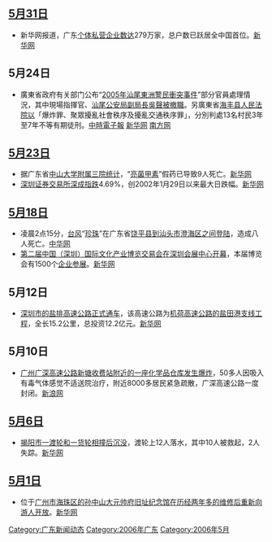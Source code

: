 ## [5月31日](../Page/5月31日.md "wikilink")

  - 新华网报道，广东[个体私营企业数达](https://zh.wikipedia.org/wiki/个体私营企业 "wikilink")279万家，总户数已跃居全中国首位。[新华网](https://web.archive.org/web/20060614172227/http://gd.xinhuanet.com/2006-05/31/content_7134914.htm)

## 5月24日

  - 廣東省政府有关部门公布“[2005年汕尾東洲警民衝突事件](https://zh.wikipedia.org/wiki/2005年汕尾東洲警民衝突事件 "wikilink")”部分官員處理情況，其中現場指揮官、[汕尾公安局副局長](https://zh.wikipedia.org/wiki/汕尾 "wikilink")[吳聲被撤職](https://zh.wikipedia.org/wiki/吳聲 "wikilink")。另廣東省[海丰县人民法院以](../Page/海丰县.md "wikilink")「爆炸罪、聚眾擾亂社會秩序及擾亂交通秩序罪」，分別判處13名村民3年至7年不等有期徒刑。[中時電子報](http://news.chinatimes.com/Chinatimes/newslist/newslist-content/0,3546,110109+112006052500681,00.html)
    [新华网](http://news.xinhuanet.com/legal/2006-05/24/content_4592809.htm)
    [南方网](http://www.southcn.com/news/gdnews/sd/200605250187.htm)

## [5月23日](../Page/5月23日.md "wikilink")

  - 据广东省[中山大学附属三院统计](../Page/中山大学.md "wikilink")，“[亮菌甲素](https://zh.wikipedia.org/wiki/亮菌甲素 "wikilink")”假药已导致9人死亡。[新华网](https://web.archive.org/web/20060601071657/http://gd.xinhuanet.com/newscenter/2006-05/23/content_7061582.htm)
  - [深圳证券交易所](../Page/深圳证券交易所.md "wikilink")[深成指跌](https://zh.wikipedia.org/wiki/深成指 "wikilink")4.69%，创2002年1月29日以来最大日跌幅。[新华网](http://news.xinhuanet.com/stock/2006-05/24/content_4591889.htm)

## [5月18日](../Page/5月18日.md "wikilink")

  - 凌晨2点15分，[台风](https://zh.wikipedia.org/wiki/台风 "wikilink")“[珍珠](https://zh.wikipedia.org/wiki/台风珍珠 "wikilink")”在广东省[饶平县到](../Page/饶平县.md "wikilink")[汕头市](../Page/汕头市.md "wikilink")[澄海区之间登陆](../Page/澄海区.md "wikilink")，造成八人死亡。[中华网](https://web.archive.org/web/20160304195236/http://news.china.com/zh_cn/domestic/945/20060518/13329408.html)
  - [第二届中国（深圳）国际文化产业博览交易会在](https://zh.wikipedia.org/wiki/第二届中国（深圳）国际文化产业博览交易会 "wikilink")[深圳会展中心开幕](https://zh.wikipedia.org/wiki/深圳会展中心 "wikilink")，本届博览会有1500个[企业参展](../Page/企业.md "wikilink")。[新华网](http://news.xinhuanet.com/newscenter/2006-05/18/content_4568502.htm)

## 5月12日

  - [深圳市的](../Page/深圳市.md "wikilink")[盐排高速公路正式通车](../Page/盐排高速公路.md "wikilink")，该高速公路为[机荷高速公路的](../Page/机荷高速公路.md "wikilink")[盐田港支线工程](https://zh.wikipedia.org/wiki/盐田港 "wikilink")，全长15.2公里，总投资12.2亿元。[新华网](https://web.archive.org/web/20060601051540/http://gd.xinhuanet.com/2006-05/12/content_6960343.htm)

## 5月10日

  - [广州](https://zh.wikipedia.org/wiki/广州 "wikilink")[广深高速公路新塘收费站附近的一座化学品仓库发生](../Page/广深高速公路.md "wikilink")[爆炸](https://zh.wikipedia.org/wiki/爆炸 "wikilink")，50多人因吸入有毒气体感觉不适送院治疗，附近8000多居民紧急疏散，广深高速公路一度封闭。[新浪网](http://gd.news.sina.com.cn/local/2006-05-11/2459633.html)

## [5月6日](../Page/5月6日.md "wikilink")

  - [揭阳市一渡轮和一货轮相撞后沉没](../Page/揭阳市.md "wikilink")，渡轮上12人落水，其中10人被救起，2人失踪。[新华网](https://web.archive.org/web/20060601073906/http://gd.xinhuanet.com/2006-05/07/content_6912009.htm)

## [5月1日](../Page/5月1日.md "wikilink")

  - 位于[广州市](../Page/广州市.md "wikilink")[海珠区的](../Page/海珠区.md "wikilink")[孙中山大元帅府旧址纪念馆在历经两年多的维修后重新向游人开放](https://zh.wikipedia.org/wiki/孙中山大元帅府纪念馆 "wikilink")。[新华网](https://web.archive.org/web/20060614172023/http://gd.xinhuanet.com/2006-05/02/content_6897302.htm)

[Category:广东新闻动态](https://zh.wikipedia.org/wiki/Category:广东新闻动态 "wikilink")
[Category:2006年广东](https://zh.wikipedia.org/wiki/Category:2006年广东 "wikilink")
[Category:2006年5月](https://zh.wikipedia.org/wiki/Category:2006年5月 "wikilink")